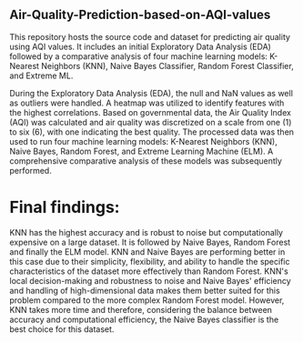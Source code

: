 ## Air-Quality-Prediction-based-on-AQI-values

This repository hosts the source code and dataset for predicting air quality using AQI values. It includes an initial Exploratory Data Analysis (EDA) followed by a comparative analysis of four machine learning models: K-Nearest Neighbors (KNN), Naive Bayes Classifier, Random Forest Classifier, and Extreme ML.

During the Exploratory Data Analysis (EDA), the null and NaN values as well as outliers were handled. A heatmap was utilized to identify features with the highest correlations. Based on governmental data, the Air Quality Index (AQI) was calculated and air quality was discretized on a scale from one (1) to six (6), with one indicating the best quality. The processed data was then used to run four machine learning models: K-Nearest Neighbors (KNN), Naive Bayes, Random Forest, and Extreme Learning Machine (ELM). A comprehensive comparative analysis of these models was subsequently performed. 

# Final findings: 
KNN has the highest accuracy and is robust to noise but computationally expensive on a large dataset. It is followed by Naive Bayes, Random Forest and finally the ELM model. KNN and Naive Bayes are performing better in this case due to their simplicity, flexibility, and ability to handle the specific characteristics of the dataset more effectively than Random Forest. KNN's local decision-making and robustness to noise and Naive Bayes' efficiency and handling of high-dimensional data makes them better suited for this problem compared to the more complex Random Forest model. However, KNN takes more time and therefore, considering the balance between accuracy and computational efficiency, the Naive Bayes classifier is the best choice for this dataset. 

